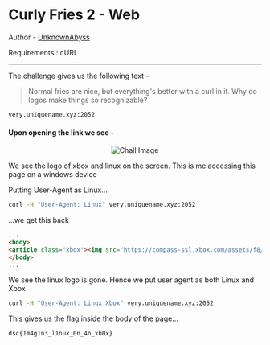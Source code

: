 # Curly Fries 2 - Web

Author - [UnknownAbyss](https://github.com/UnknownAbyss)

Requirements : cURL

* * *

The challenge gives us the following text -

> Normal fries are nice, but everything's better with a curl in it. Why do logos make things so recognizable?


```
very.uniquename.xyz:2052    
```

#### Upon opening the link we see -

<p align="center"><img src="https://i.imgur.com/h0cj6FI.png" alt="Chall Image"></p>

We see the logo of xbox and linux on the screen. This is me accessing this page on a windows device

Putting User-Agent as Linux...

```sh
curl -H "User-Agent: Linux" very.uniquename.xyz:2052
```

...we get this back

```html
...
<body>
<article class="xbox"><img src="https://compass-ssl.xbox.com/assets/f8/17/f817aa8c-02c1-4ba9-84a8-20d357d52939.jpg?n=Microsoft-Store-2018_Feature-0_Pay_1040x585.jpg" alt="Xbox"></article>
</body>
...
```

We see the linux logo is gone. Hence we put user agent as both Linux and Xbox

```sh
curl -H "User-Agent: Linux Xbox" very.uniquename.xyz:2052
```

This gives us the flag inside the body of the page...
```
dsc{1m4g1n3_l1nux_0n_4n_xb0x}
```
